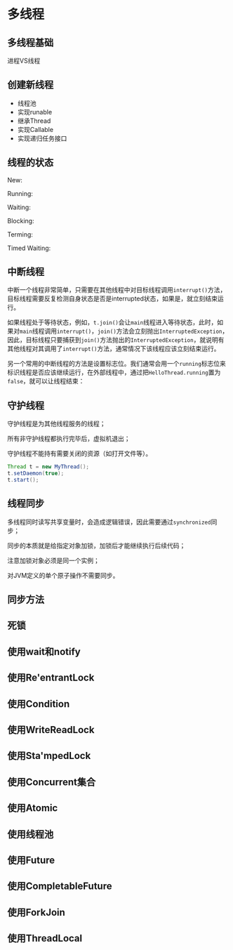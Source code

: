 # 多线程

## 多线程基础

进程VS线程

## 创建新线程

- 线程池
- 实现runable
- 继承Thread
- 实现Callable
- 实现递归任务接口

## 线程的状态

New:

Running:

Waiting:

Blocking:

Terming:

Timed Waiting:

## 中断线程

中断一个线程非常简单，只需要在其他线程中对目标线程调用`interrupt()`方法，目标线程需要反复检测自身状态是否是interrupted状态，如果是，就立刻结束运行。

如果线程处于等待状态，例如，`t.join()`会让`main`线程进入等待状态，此时，如果对`main`线程调用`interrupt()`，`join()`方法会立刻抛出`InterruptedException`，因此，目标线程只要捕获到`join()`方法抛出的`InterruptedException`，就说明有其他线程对其调用了`interrupt()`方法，通常情况下该线程应该立刻结束运行。

另一个常用的中断线程的方法是设置标志位。我们通常会用一个`running`标志位来标识线程是否应该继续运行，在外部线程中，通过把`HelloThread.running`置为`false`，就可以让线程结束：

## 守护线程

守护线程是为其他线程服务的线程；

所有非守护线程都执行完毕后，虚拟机退出；

守护线程不能持有需要关闭的资源（如打开文件等）。

~~~java
Thread t = new MyThread();
t.setDaemon(true);
t.start();
~~~



## 线程同步

多线程同时读写共享变量时，会造成逻辑错误，因此需要通过`synchronized`同步；

同步的本质就是给指定对象加锁，加锁后才能继续执行后续代码；

注意加锁对象必须是同一个实例；

对JVM定义的单个原子操作不需要同步。

## 同步方法



## 死锁

## 使用wait和notify

## 使用Re'entrantLock

## 使用Condition

## 使用WriteReadLock

## 使用Sta'mpedLock

## 使用Concurrent集合

## 使用Atomic

## 使用线程池

## 使用Future

## 使用CompletableFuture

## 使用ForkJoin

## 使用ThreadLocal

